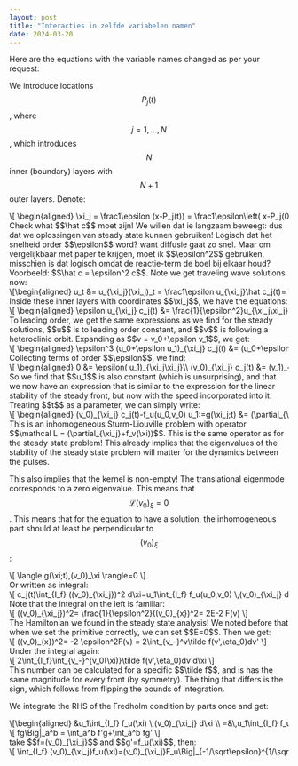 ```yaml
---
layout: post
title: "Interacties in zelfde variabelen namen"
date: 2024-03-20
---
```

<style>
.math-container {
    max-width: 100%; /* Set a maximum width to prevent it from expanding the page */
    overflow-x: auto; /* Enable horizontal scrolling */
    white-space: nowrap; /* Prevent the text from wrapping */
}
</style>
Here are the equations with the variable names changed as per your request:

We introduce locations $$P_j(t)$$, where $$j=1,\dots,N$$, which introduces $$N$$ inner (boundary) layers with $$N+1$$ outer layers. Denote:
<div class="math-container">\[
\begin{aligned}
\xi_j = \frac1\epsilon (x-P_j(t)) = \frac1\epsilon\left( x-P_j(0)-\int_0^t \hat c_j(s) ds\right)
\end{aligned}
\]</div>
Check what $$\hat c$$ moet zijn! We willen dat ie langzaam beweegt: dus dat we oplossingen van steady state kunnen gebruiken! Logisch dat het snelheid order $$\epsilon$$ word? want diffusie gaat zo snel.
Maar om vergelijkbaar met paper te krijgen, moet ik $$\epsilon^2$$ gebruiken, misschien is dat logisch omdat de reactie-term de boel bij elkaar houd?
Voorbeeld: $$\hat c = \epsilon^2 c$$. 
Note we get traveling wave solutions now:
<div class="math-container">\[\begin{aligned}
u_t &= u_{\xi_j}(\xi_j)_t = \frac1\epsilon u_{\xi_j}\hat c_j(t)= \epsilon u_{\xi_j} c_j(t)\\
v_t &= v_{\xi_j}(\xi_j)_t = \frac1\epsilon v_{\xi_j}\hat c_j(t)= \epsilon  v_{\xi_j} c_j(t)
\end{aligned}\]</div>
Inside these inner layers with coordinates $$\xi_j$$, we have the equations:
<div class="math-container">\[
\begin{aligned}
\epsilon u_{\xi_j} c_j(t) &=  \frac{1}{\epsilon^2}u_{\xi_j\xi_j} - f(u,v)\\
\epsilon v_{\xi_j} c_j(t) &=  v_{\xi_j\xi_j} + f(u,v)
\end{aligned}
\]</div>
To leading order, we get the same expressions as we find for the steady solutions, $$u$$ is to leading order constant, and $$v$$ is following a heteroclinic orbit. Expanding as $$v = v_0+\epsilon v_1$$, we get:
<div class="math-container">\[
\begin{aligned}
\epsilon^3 (u_0+\epsilon u_1)_{\xi_j} c_j(t) &=  (u_0+\epsilon u_1)_{\xi_j\xi_j} - \epsilon^2 f((u_0+\epsilon u_1),(v_0+\epsilon v_1))\\
\epsilon (v_0+\epsilon v_1)_{\xi_j} c_j(t) &=  (v_0+\epsilon v_1)_{\xi_j\xi_j} + f((u_0+\epsilon u_1),(v_0+\epsilon v_1))\\
\end{aligned}
\]</div>
Collecting terms of order $$\epsilon$$, we find:
<div class="math-container">\[
\begin{aligned}
0 &=  \epsilon( u_1)_{\xi_j\xi_j}\\
 (v_0)_{\xi_j} c_j(t) &=   (v_1)_{\xi_j\xi_j} + f_v(u_0,v_0) v_1+f_u(u_0,v_0) u_1
\end{aligned}
\]</div>
So we find that $$u_1$$ is also constant (which is unsurprising), and that we now have an expression that is similar to the expression for the linear stability of the steady front, but now with the speed incorporated into it.
Treating $$t$$ as a parameter, we can simply write:
<div class="math-container">\[
\begin{aligned}
(v_0)_{\xi_j} c_j(t)-f_u(u_0,v_0) u_1:=g(\xi_j;t) &=  (\partial_{\xi_j}+f_v(\xi)) v_1\\
\end{aligned}
\]</div>
This is an inhomogeneous Sturm-Liouville problem with operator $$\mathcal L =   (\partial_{\xi_j}+f_v(\xi))$$. This is the same operator as for the steady state problem! This already implies that the eigenvalues of the stability of the steady state problem will matter for the dynamics between the pulses.

This also implies that the kernel is non-empty! The translational eigenmode corresponds to a zero eigenvalue. This means that $$\mathcal L (v_0)_\xi=0$$. This means that for the equation to have a solution, the inhomogeneous part should at least be perpendicular to $$(v_0)_\xi$$:
<div class="math-container">\[
\langle g(\xi;t),(v_0)_\xi \rangle=0
\]</div>
Or written as integral:
<div class="math-container">\[
c_j(t)\int_{I_f} ((v_0)_{\xi_j})^2 d\xi=u_1\int_{I_f} f_u(u_0,v_0) \,(v_0)_{\xi_j}  d\xi
\]</div>
Note that the integral on the left is familiar:
<div class="math-container">\[
((v_0)_{\xi_j})^2= \frac{1}{\epsilon^2}((v_0)_{x})^2= 2E-2 F(v)
\]</div>
The Hamiltonian we found in the steady state analysis!
We noted before that when we set the primitive correctly, we can set $$E=0$$. Then we get:
<div class="math-container">\[
((v_0)_{x})^2= -2 \epsilon^2F(v) = 2\int_{v_-}^v\tilde f(v',\eta_0)dv'
\]</div>
Under the integral again:
<div class="math-container">\[
2\int_{I_f}\int_{v_-}^{v_0(\xi)}\tilde f(v',\eta_0)dv'd\xi
\]</div>
This number can be calculated for a specific $$\tilde f$$, and is has the same magnitude for every front (by symmetry). The thing that differs is the sign, which follows from flipping the bounds of integration.

We integrate the RHS of the Fredholm condition by parts once and get:
<div class="math-container">\[\begin{aligned}
&u_1\int_{I_f} f_u(\xi) \,(v_0)_{\xi_j}  d\xi \\
=&\,u_1\int_{I_f} f_u(\xi) \,(v_0)_{\xi_j}  d\xi 
\end{aligned}\]</div>

<div class="math-container">\[
fg\Big|_a^b = \int_a^b f'g+\int_a^b fg'
\]</div>
take $$f=(v_0)_{\xi_j}$$ and $$g'=f_u(\xi)$$, then:
<div class="math-container">\[
\int_{I_f} (v_0)_{\xi_j}f_u(\xi)=(v_0)_{\xi_j}F_u\Big|_{-1/\sqrt\epsilon}^{1/\sqrt\epsilon} -\int_{-1/\sqrt\epsilon}^{1/\sqrt\epsilon}
\]</div>
